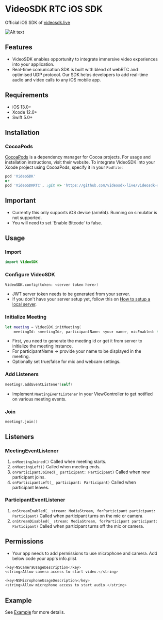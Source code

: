 # VideoSDK RTC iOS SDK

Official iOS SDK of [videosdk.live](https://videosdk.live/)

![Alt text](https://docs.videosdk.live/assets/images/Zujonow-whitelabel-min-7e7fcd47dedd07f03f4355427a764caf.jpg "Banner")

## Features

- VideoSDK enables opportunity to integrate immersive video experiences into your application.
- Real-time comunication SDK is built with blend of webRTC and optimised UDP protocol. Our SDK helps developers to add real-time audio and video calls to any iOS mobile app.

## Requirements

- iOS 13.0+
- Xcode 12.0+
- Swift 5.0+

## Installation

### CocoaPods

[CocoaPods](https://cocoapods.org) is a dependency manager for Cocoa projects. For usage and installation instructions, visit their website. To integrate VideoSDK into your Xcode project using CocoaPods, specify it in your `Podfile`:

```ruby
pod 'VideoSDK'
or 
pod 'VideoSDKRTC', :git => 'https://github.com/videosdk-live/videosdk-rtc-ios-sdk.git'
```

## Important

- Currently this only supports iOS device (arm64). Running on simulator is not supported.
- You will need to set 'Enable Bitcode' to false.

## Usage

### Import

```swift
import VideoSDK
```

### Configure VideoSDK

```swift
VideoSDK.config(token: <server token here>)
```

- JWT server token needs to be generated from your server.
- If you don't have your server setup yet, follow this on [How to setup a local server]().

### Initialize Meeting

```swift
let meeting = VideoSDK.initMeeting(
    meetingId: <meetingId>, participantName: <your name>, micEnabled: true, webcamEnabled: true)
```

- First, you need to generate the meeting id or get it from server to initialize the meeting instance.
- For participantName -> provide your name to be displayed in the meeting.
- Optionally set true/false for mic and webcam settings.

### Add Listeners

```swift
meeting?.addEventListener(self)
```

- Implement `MeetingEventListener` in your ViewController to get notified on various meeting events.

### Join

```swift
meeting?.join()
```

## Listeners

### MeetingEventListener

1. `onMeetingJoined()` Called when meeting starts.
2. `onMeetingLeft()` Called when meeting ends.
3. `onParticipantJoined(_ participant: Participant)` Called when new participant joins.
4. `onParticipantLeft(_ participant: Participant)` Called when participant leaves.

### ParticipantEventListener

1. `onStreamEnabled(_ stream: MediaStream, forParticipant participant: Participant)` Called when participant turns on the mic or camera.
2. `onStreamDisabled(_ stream: MediaStream, forParticipant participant: Participant)` Called when participant turns off the mic or camera.

## Permissions

- Your app needs to add permissions to use microphone and camera. Add below code your app's info.plist.

```swift
<key>NSCameraUsageDescription</key>
<string>Allow camera access to start video.</string>

<key>NSMicrophoneUsageDescription</key>
<string>Allow microphone access to start audio.</string>
```

## Example

See [Example](https://github.com/videosdk-live/videosdk-rtc-ios-sdk/tree/main/Example) for more details.
